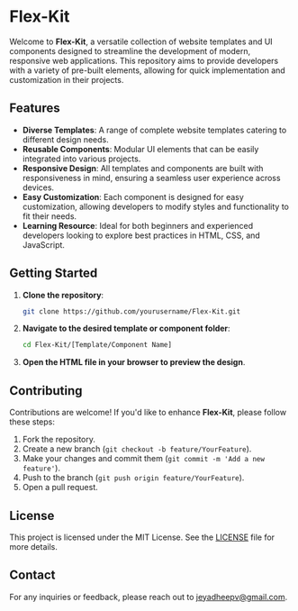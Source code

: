 # Flex-Kit

Welcome to **Flex-Kit**, a versatile collection of website templates and UI components designed to streamline the development of modern, responsive web applications. This repository aims to provide developers with a variety of pre-built elements, allowing for quick implementation and customization in their projects.

## Features

- **Diverse Templates**: A range of complete website templates catering to different design needs.
- **Reusable Components**: Modular UI elements that can be easily integrated into various projects.
- **Responsive Design**: All templates and components are built with responsiveness in mind, ensuring a seamless user experience across devices.
- **Easy Customization**: Each component is designed for easy customization, allowing developers to modify styles and functionality to fit their needs.
- **Learning Resource**: Ideal for both beginners and experienced developers looking to explore best practices in HTML, CSS, and JavaScript.

## Getting Started

1. **Clone the repository**:
   ```bash
   git clone https://github.com/yourusername/Flex-Kit.git
   
2. **Navigate to the desired template or component folder**:
    ```bash
    cd Flex-Kit/[Template/Component Name]
    
3. **Open the HTML file in your browser to preview the design**.

## Contributing

Contributions are welcome! If you'd like to enhance **Flex-Kit**, please follow these steps:

1. Fork the repository.
2. Create a new branch (`git checkout -b feature/YourFeature`).
3. Make your changes and commit them (`git commit -m 'Add a new feature'`).
4. Push to the branch (`git push origin feature/YourFeature`).
5. Open a pull request.

## License

This project is licensed under the MIT License. See the [LICENSE](LICENSE) file for more details.

## Contact

For any inquiries or feedback, please reach out to [jeyadheepv@gmail.com](mailto:jeyadheepv@gmail.com).
